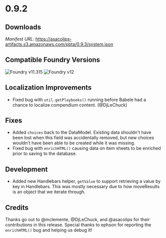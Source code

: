 # 0.9.2

## Downloads
_Manifest URL_: https://asacolips-artifacts.s3.amazonaws.com/pbta/0.9.3/system.json

## Compatible Foundry Versions
![Foundry v11.315](https://img.shields.io/badge/Foundry-v11.315-green) ![Foundry v12](https://img.shields.io/badge/Foundry-v12-orange)

## Localization Improvements
- Fixed bug with `util.getPlaybooks()` running before Babele had a chance to localize compendium content. (@DjLeChuck)

## Fixes
- Added `choices` back to the DataModel. Existing data shouldn't have been lost when this field was accidentally removed, but new choices wouldn't have been able to be created while it was missing.
- Fixed bug with `enrichHTML()` causing data on item sheets to be enriched prior to saving to the database.

## Development
- Added new Handlebars helper, `getValue` to support retrieving a value by key in Handlebars. This was mostly necessary due to how moveResults is an object that we iterate through.

## Credits

Thanks go out to @mclemente, @DjLeChuck, and @asacolips for their contributions in this release. Special thanks to ephson for reporting the `enrichHTML()` bug and helping us debug it!